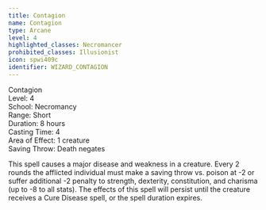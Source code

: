 ```yaml
---
title: Contagion
name: Contagion
type: Arcane
level: 4
highlighted_classes: Necromancer
prohibited_classes: Illusionist
icon: spwi409c
identifier: WIZARD_CONTAGION
---
```

Contagion  
Level: 4  
School: Necromancy  
Range: Short  
Duration: 8 hours  
Casting Time: 4  
Area of Effect: 1 creature  
Saving Throw: Death negates  
  
This spell causes a major disease and weakness in a creature. Every 2 rounds the afflicted individual must make a saving throw vs. poison at -2 or suffer additional -2 penalty to strength, dexterity, constitution, and charisma (up to -8 to all stats). The effects of this spell will persist until the creature receives a Cure Disease spell, or the spell duration expires.  
